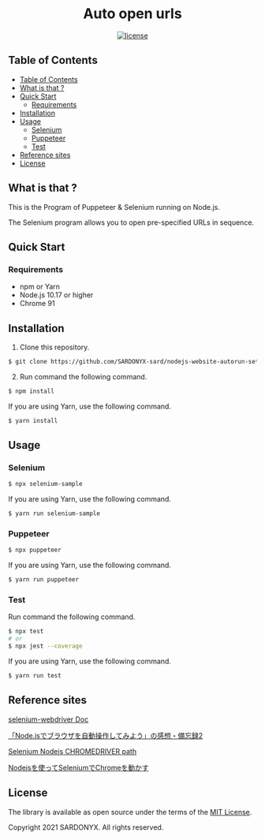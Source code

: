 <h1 align="center">Auto open urls</h1>

<div align="center">
<a href="https://opensource.org/licenses/MIT"><img src="https://img.shields.io/github/license/jagaapple/next-typed-routes.svg" alt="license"></a>
</div>

## Table of Contents

<!-- TOC depthFrom:2 -->

- [Table of Contents](#table-of-contents)
- [What is that ?](#what-is-that-)
- [Quick Start](#quick-start)
  - [Requirements](#requirements)
- [Installation](#installation)
- [Usage](#usage)
  - [Selenium](#selenium)
  - [Puppeteer](#puppeteer)
  - [Test](#test)
- [Reference sites](#reference-sites)
- [License](#license)

<!-- /TOC -->


## What is that ?

This is the Program of Puppeteer & Selenium running on Node.js.

The Selenium program allows you to open pre-specified URLs in sequence.

## Quick Start

### Requirements

* npm or Yarn
* Node.js 10.17 or higher
* Chrome 91


## Installation

1. Clone this repository.

```sh
$ git clone https://github.com/SARDONYX-sard/nodejs-website-autorun-set.git
```

2. Run command the following command.

```sh
$ npm install
```

If you are using Yarn, use the following command.

```sh
$ yarn install
```

## Usage

### Selenium

```sh
$ npx selenium-sample
```

If you are using Yarn, use the following command.

```sh
$ yarn run selenium-sample
```

### Puppeteer

```sh
$ npx puppeteer
```

If you are using Yarn, use the following command.

```sh
$ yarn run puppeteer
```

### Test

Run command the following command.

```sh
$ npx test
# or
$ npx jest --coverage
```

If you are using Yarn, use the following command.

```sh
$ yarn run test
```

## Reference sites

[selenium-webdriver Doc](https://seleniumhq.github.io/selenium/docs/api/javascript/index.html)

[「Node.jsでブラウザを自動操作してみよう」の感想・備忘録2](https://ageo-soft.info/books/programming_books/javascript_books/213/#Explicit_Wait)

[Selenium Nodejs CHROMEDRIVER path](https://qiita.com/tonio0720/items/70c13ad304154d95e4bc)

[Nodejsを使ってSeleniumでChromeを動かす](https://stackoverflow.com/questions/26191142/selenium-nodejs-chromedriver-path)

## License

The library is available as open source under the terms of the [MIT License](http://opensource.org/licenses/MIT).

Copyright 2021 SARDONYX. All rights reserved.
